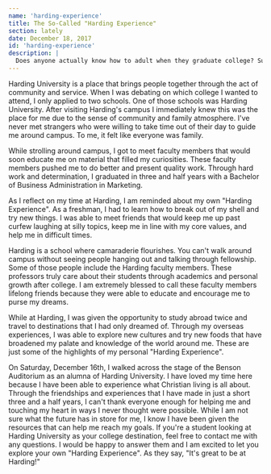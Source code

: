 ```yaml
---
name: 'harding-experience'
title: The So-Called "Harding Experience"
section: lately
date: December 18, 2017
id: 'harding-experience'
description: |
  Does anyone actually know how to adult when they graduate college? Sure, they know that they need to get an apartment, find a job, and pay their bills, but how do they actually do it?
---
```



Harding University is a place that brings people together through the act of community and service. When I was debating on which college I wanted to attend, I only applied to two schools. One of those schools was Harding University. After visiting Harding's campus I immediately knew this was the place for me due to the sense of community and family atmosphere. I've never met strangers who were willing to take time out of their day to guide me around campus. To me, it felt like everyone was family.

While strolling around campus, I got to meet faculty members that would soon educate me on material that filled my curiosities. These faculty members pushed me to do better and present quality work. Through hard work and determination, I graduated in three and half years with a Bachelor of Business Administration in Marketing.

As I reflect on my time at Harding, I am reminded about my own "Harding Experience". As a freshman, I had to learn how to break out of my shell and try new things. I was able to meet friends that would keep me up past curfew laughing at silly topics, keep me in line with my core values, and help me in difficult times.

Harding is a school where camaraderie flourishes. You can't walk around campus without seeing people hanging out and talking through fellowship. Some of those people include the Harding faculty members. These professors truly care about their students through academics and personal growth after college. I am extremely blessed to call these faculty members lifelong friends because they were able to educate and encourage me to purse my dreams.

While at Harding, I was given the opportunity to study abroad twice and travel to destinations that I had only dreamed of. Through my overseas experiences, I was able to explore new cultures and try new foods that have broadened my palate and knowledge of the world around me. These are just some of the highlights of my personal "Harding Experience".

On Saturday, December 16th, I walked across the stage of the Benson Auditorium as an alumna of Harding University. I have loved my time here because I have been able to experience what Christian living is all about. Through the friendships and experiences that I have made in just a short three and a half years, I can't thank everyone enough for helping me and touching my heart in ways I never thought were possible. While I am not sure what the future has in store for me, I know I have been given the resources that can help me reach my goals.
If you're a student looking at Harding University as your college destination, feel free to contact me with any questions. I would be happy to answer them and  I am excited to let you explore your own "Harding Experience". As they say, "It's great to be at Harding!"
